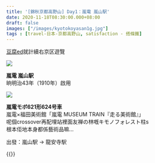 ```yaml
---
title: '[錦秋京都高野山] Day1：嵐電 嵐山駅'
date: 2020-11-18T08:30:00.000+08:00
draft: false
images: ["/images/kyotokoyasan1g.jpg"]
tags : [travel-日本-京都高野山, satisfaction - 搭條鐵]
---
```


[豆腐ed](https://hidie.net/kyotokoyasan1f/)就計續右京区遊覽  

![](/images/kyotokoyasan1g1.jpg)

**嵐電 嵐山駅**  
晌明治43年（1910年）啟用  

![](/images/kyotokoyasan1g.jpg)

**嵐電モボ621形624号車**  
嵐電×福田美術館「嵐電 MUSEUM TRAIN『走る美術館』」  
呢個crossover再配埋站裡面友禅の林嘅キモノフォレスト柱s  
根本佢地本身都係藝術品嘛...
  
出發：嵐山駅 → 龍安寺駅  

  
{{<kyotokoyasan>}}  
